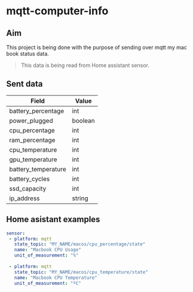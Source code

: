 # mqtt-computer-info

## Aim

This project is being done with the purpose of sending over mqtt my mac book status data.

> This data is being read from Home assistant sensor.

## Sent data

| Field  |  Value |
|---|---|
battery_percentage | int 
power_plugged | boolean 
cpu_percentage | int 
ram_percentage | int 
cpu_temperature | int 
gpu_temperature | int 
battery_temperature | int 
battery_cycles | int 
ssd_capacity | int 
ip_address | string 


## Home asistant examples
```yml
sensor:
 - platform: mqtt
   state_topic: "MY_NAME/macos/cpu_percentage/state"
   name: "Macbook CPU Usage"
   unit_of_measurement: "%"
   
 - platform: mqtt
   state_topic: "MY_NAME/macos/cpu_temperature/state"
   name: "Macbook CPU Temperature"
   unit_of_measurement: "ºC"
```
